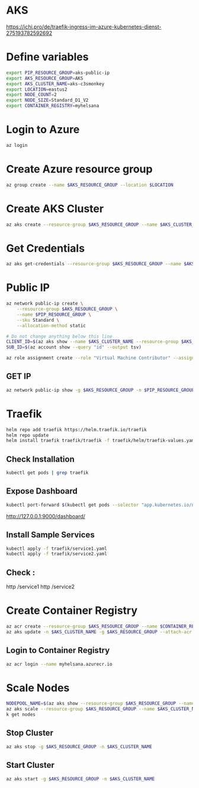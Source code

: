 # AKS 
https://ichi.pro/de/traefik-ingress-im-azure-kubernetes-dienst-275193782592692


# Define variables
```bash
export PIP_RESOURCE_GROUP=aks-public-ip
export AKS_RESOURCE_GROUP=AKS
export AKS_CLUSTER_NAME=aks-c3smonkey
export LOCATION=eastus2
export NODE_COUNT=2
export NODE_SIZE=Standard_D1_V2
export CONTAINER_REGISTRY=myhelsana
```

# Login to Azure
```bash
az login
```

# Create Azure resource group
```bash
az group create --name $AKS_RESOURCE_GROUP --location $LOCATION
```

# Create AKS Cluster
```bash
az aks create --resource-group $AKS_RESOURCE_GROUP --name $AKS_CLUSTER_NAME --node-count $NODE_COUNT --node-vm-size $NODE_SIZE --enable-addons monitoring --generate-ssh-keys
```
# Get Credentials
```bash
az aks get-credentials --resource-group $AKS_RESOURCE_GROUP --name $AKS_CLUSTER_NAME
```

# Public IP
```bash
az network public-ip create \
    --resource-group $AKS_RESOURCE_GROUP \
    --name $PIP_RESOURCE_GROUP \
    --sku Standard \
    --allocation-method static

# Do not change anything below this line
CLIENT_ID=$(az aks show --name $AKS_CLUSTER_NAME --resource-group $AKS_RESOURCE_GROUP | jq -r .identity.principalId)
SUB_ID=$(az account show --query "id" --output tsv)

az role assignment create --role "Virtual Machine Contributor" --assignee $CLIENT_ID --scope /subscriptions/$SUB_ID/resourceGroups/$AKS_RESOURCE_GROUP
```
## GET IP 
```bash
az network public-ip show -g $AKS_RESOURCE_GROUP -n $PIP_RESOURCE_GROUP | jq .ipAddress -r
```

# Traefik
```bash
helm repo add traefik https://helm.traefik.io/traefik
helm repo update
helm install traefik traefik/traefik -f traefik/helm/traefik-values.yaml
```
## Check Installation
```bash
kubectl get pods | grep traefik
```

## Expose Dashboard
```bash
kubectl port-forward $(kubectl get pods --selector "app.kubernetes.io/name=traefik" --output=name) 9000:9000
```
http://127.0.0.1:9000/dashboard/


## Install Sample Services
```bash
kubectl apply -f traefik/service1.yaml
kubectl apply -f traefik/service2.yaml
```

## Check :
http <Public IP>/service1
http <Public IP>/service2


# Create Container Registry
```bash
az acr create --resource-group $AKS_RESOURCE_GROUP --name $CONTAINER_REGISTRY --sku Standard
az aks update -n $AKS_CLUSTER_NAME -g $AKS_RESOURCE_GROUP --attach-acr $CONTAINER_REGISTRY
```

## Login to Container Registry
```bash
az acr login --name myhelsana.azurecr.io
```

# Scale Nodes
```bash
NODEPOOL_NAME=$(az aks show --resource-group $AKS_RESOURCE_GROUP --name $AKS_CLUSTER_NAME --query agentPoolProfiles | jq -r '.[].name')
az aks scale --resource-group $AKS_RESOURCE_GROUP --name $AKS_CLUSTER_NAME --node-count 2 --nodepool-name $NODEPOOL_NAME
k get nodes
```

## Stop Cluster
```bash
az aks stop -g $AKS_RESOURCE_GROUP -n $AKS_CLUSTER_NAME
```
## Start Cluster
```bash
az aks start -g $AKS_RESOURCE_GROUP -n $AKS_CLUSTER_NAME
```

